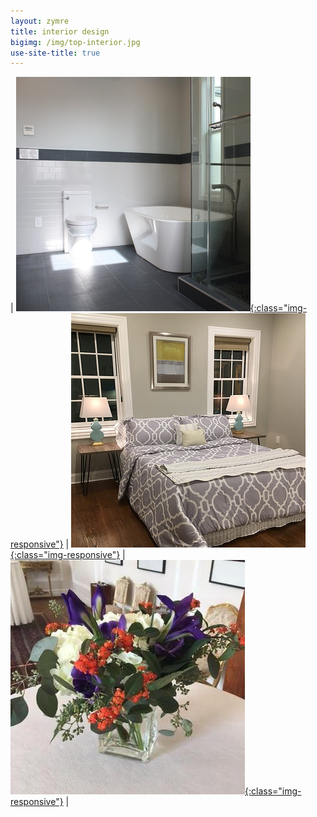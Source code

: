 ```yaml
---
layout: zymre
title: interior design
bigimg: /img/top-interior.jpg
use-site-title: true
---
```


| [<img src="/media/interior_design.jpg" onmouseover="this.src='/media/interior_design_hover.jpg'" onmouseout="this.src='interior_design.jpg'" />{:class="img-responsive"}](https://www.flickr.com/gp/schauebc/YsZGKC) | [![staging](/media/staging.jpg "stage your home for sale"){:class="img-responsive"}](https://www.flickr.com/gp/schauebc/372p41) | [![floral](/media/floral.jpg "celebrations/dinners/special occasions"){:class="img-responsive"}](https://www.flickr.com/gp/schauebc/wyr437) |
